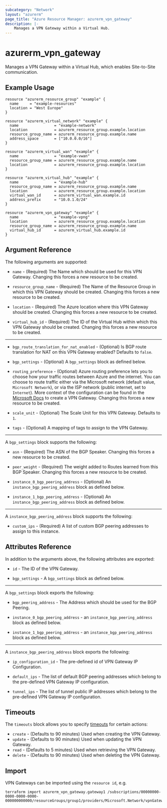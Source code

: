 ```yaml
---
subcategory: "Network"
layout: "azurerm"
page_title: "Azure Resource Manager: azurerm_vpn_gateway"
description: |-
    Manages a VPN Gateway within a Virtual Hub.
---
```


# azurerm_vpn_gateway

Manages a VPN Gateway within a Virtual Hub, which enables Site-to-Site communication.

## Example Usage

```hcl
resource "azurerm_resource_group" "example" {
  name     = "example-resources"
  location = "West Europe"
}

resource "azurerm_virtual_network" "example" {
  name                = "example-network"
  location            = azurerm_resource_group.example.location
  resource_group_name = azurerm_resource_group.example.name
  address_space       = ["10.0.0.0/16"]
}

resource "azurerm_virtual_wan" "example" {
  name                = "example-vwan"
  resource_group_name = azurerm_resource_group.example.name
  location            = azurerm_resource_group.example.location
}

resource "azurerm_virtual_hub" "example" {
  name                = "example-hub"
  resource_group_name = azurerm_resource_group.example.name
  location            = azurerm_resource_group.example.location
  virtual_wan_id      = azurerm_virtual_wan.example.id
  address_prefix      = "10.0.1.0/24"
}

resource "azurerm_vpn_gateway" "example" {
  name                = "example-vpng"
  location            = azurerm_resource_group.example.location
  resource_group_name = azurerm_resource_group.example.name
  virtual_hub_id      = azurerm_virtual_hub.example.id
}
```

## Argument Reference

The following arguments are supported:

* `name` - (Required) The Name which should be used for this VPN Gateway. Changing this forces a new resource to be created.

* `resource_group_name` - (Required) The Name of the Resource Group in which this VPN Gateway should be created. Changing this forces a new resource to be created.

* `location` - (Required) The Azure location where this VPN Gateway should be created. Changing this forces a new resource to be created.

* `virtual_hub_id` - (Required) The ID of the Virtual Hub within which this VPN Gateway should be created. Changing this forces a new resource to be created.

---

* `bgp_route_translation_for_nat_enabled` - (Optional) Is BGP route translation for NAT on this VPN Gateway enabled? Defaults to `false`.

* `bgp_settings` - (Optional) A `bgp_settings` block as defined below.

* `routing_preference` - (Optional) Azure routing preference lets you to choose how your traffic routes between Azure and the internet. You can choose to route traffic either via the Microsoft network (default value, `Microsoft Network`), or via the ISP network (public internet, set to `Internet`). More context of the configuration can be found in the
[Microsoft Docs](https://docs.microsoft.com/en-us/azure/virtual-wan/virtual-wan-site-to-site-portal#gateway) to create a VPN Gateway. Changing this forces a new resource to be created.

* `scale_unit` - (Optional) The Scale Unit for this VPN Gateway. Defaults to `1`.

* `tags` - (Optional) A mapping of tags to assign to the VPN Gateway.

---

A `bgp_settings` block supports the following:

* `asn` - (Required) The ASN of the BGP Speaker. Changing this forces a new resource to be created.

* `peer_weight` - (Required) The weight added to Routes learned from this BGP Speaker. Changing this forces a new resource to be created.

* `instance_0_bgp_peering_address` - (Optional) An `instance_bgp_peering_address` block as defined below.

* `instance_1_bgp_peering_address` - (Optional) An `instance_bgp_peering_address` block as defined below.

---

A `instance_bgp_peering_address` block supports the following:

* `custom_ips` - (Required) A list of custom BGP peering addresses to assign to this instance.

## Attributes Reference

In addition to the arguments above, the following attributes are exported:

* `id` - The ID of the VPN Gateway.

* `bgp_settings` - A `bgp_settings` block as defined below.

---

A `bgp_settings` block exports the following:

* `bgp_peering_address` - The Address which should be used for the BGP Peering.

* `instance_0_bgp_peering_address` - an `instance_bgp_peering_address` block as defined below.

* `instance_1_bgp_peering_address` - an `instance_bgp_peering_address` block as defined below.

---

A `instance_bgp_peering_address` block exports the following:

* `ip_configuration_id` - The pre-defined id of VPN Gateway IP Configuration.

* `default_ips` - The list of default BGP peering addresses which belong to the pre-defined VPN Gateway IP configuration.

* `tunnel_ips` - The list of tunnel public IP addresses which belong to the pre-defined VPN Gateway IP configuration.

## Timeouts

The `timeouts` block allows you to specify [timeouts](https://www.terraform.io/docs/configuration/resources.html#timeouts) for certain actions:

* `create` - (Defaults to 90 minutes) Used when creating the VPN Gateway.
* `update` - (Defaults to 90 minutes) Used when updating the VPN Gateway.
* `read` - (Defaults to 5 minutes) Used when retrieving the VPN Gateway.
* `delete` - (Defaults to 90 minutes) Used when deleting the VPN Gateway.

## Import

VPN Gateways can be imported using the `resource id`, e.g.

```shell
terraform import azurerm_vpn_gateway.gateway1 /subscriptions/00000000-0000-0000-0000-000000000000/resourceGroups/group1/providers/Microsoft.Network/vpnGateways/gateway1
```
